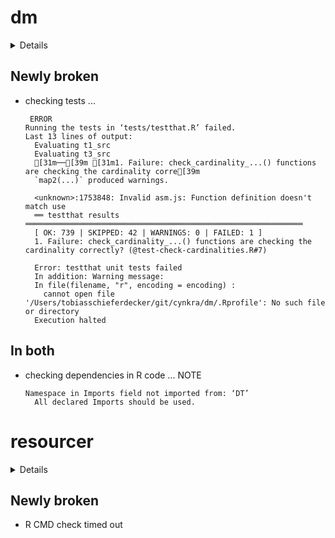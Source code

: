 # dm

<details>

* Version: 0.1.1
* Source code: https://github.com/cran/dm
* Date/Publication: 2020-03-12 17:30:02 UTC
* Number of recursive dependencies: 116

Run `revdep_details(,"dm")` for more info

</details>

## Newly broken

*   checking tests ...
    ```
     ERROR
    Running the tests in ‘tests/testthat.R’ failed.
    Last 13 lines of output:
      Evaluating t1_src
      Evaluating t3_src
      [31m──[39m [31m1. Failure: check_cardinality_...() functions are checking the cardinality corre[39m
      `map2(...)` produced warnings.
      
      <unknown>:1753848: Invalid asm.js: Function definition doesn't match use
      ══ testthat results  ══════════════════════════════════════════════════════════════
      [ OK: 739 | SKIPPED: 42 | WARNINGS: 0 | FAILED: 1 ]
      1. Failure: check_cardinality_...() functions are checking the cardinality correctly? (@test-check-cardinalities.R#7) 
      
      Error: testthat unit tests failed
      In addition: Warning message:
      In file(filename, "r", encoding = encoding) :
        cannot open file '/Users/tobiasschieferdecker/git/cynkra/dm/.Rprofile': No such file or directory
      Execution halted
    ```

## In both

*   checking dependencies in R code ... NOTE
    ```
    Namespace in Imports field not imported from: ‘DT’
      All declared Imports should be used.
    ```

# resourcer

<details>

* Version: 1.0.0
* Source code: https://github.com/cran/resourcer
* BugReports: https://github.com/obiba/resourcer
* Date/Publication: 2020-04-02 15:50:02 UTC
* Number of recursive dependencies: 85

Run `revdep_details(,"resourcer")` for more info

</details>

## Newly broken

*   R CMD check timed out
    


